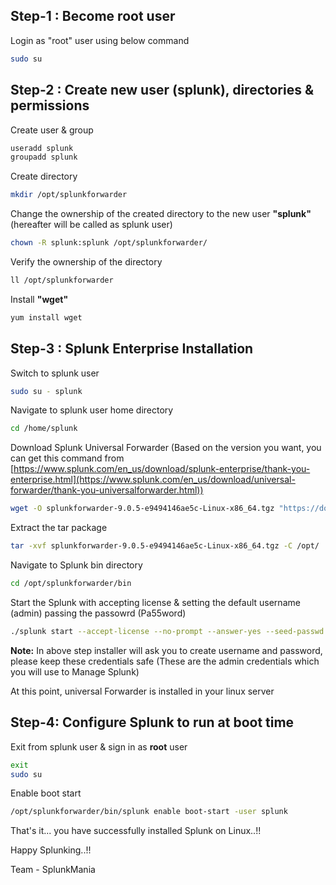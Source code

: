 ## Step-1 : Become root user
Login as "root" user using below command
```bash
sudo su 
```
## Step-2 : Create new user (splunk), directories & permissions

Create user & group

```bash
useradd splunk
groupadd splunk
```
Create directory
```bash
mkdir /opt/splunkforwarder
```

Change the ownership of the created directory to the new user **"splunk"** (hereafter will be called as splunk user)

```bash
chown -R splunk:splunk /opt/splunkforwarder/
```


Verify the ownership of the directory
```bash
ll /opt/splunkforwarder
```

Install **"wget"**
```bash
yum install wget
```

## Step-3 : Splunk Enterprise Installation

Switch to splunk user 
```bash
sudo su - splunk
```

Navigate to splunk user home directory
```bash
cd /home/splunk
```

Download Splunk Universal Forwarder (Based on the version you want, you can get this command from [https://www.splunk.com/en_us/download/splunk-enterprise/thank-you-enterprise.html](https://www.splunk.com/en_us/download/universal-forwarder/thank-you-universalforwarder.html))
```bash
wget -O splunkforwarder-9.0.5-e9494146ae5c-Linux-x86_64.tgz "https://download.splunk.com/products/universalforwarder/releases/9.0.5/linux/splunkforwarder-9.0.5-e9494146ae5c-Linux-x86_64.tgz"
```

Extract the tar package
```bash
tar -xvf splunkforwarder-9.0.5-e9494146ae5c-Linux-x86_64.tgz -C /opt/
```

Navigate to Splunk bin directory
```bash
cd /opt/splunkforwarder/bin
```

Start the Splunk with accepting license & setting the default username (admin) passing the passowrd (Pa55word)
```bash
./splunk start --accept-license --no-prompt --answer-yes --seed-passwd Pa55word
```

**Note:** In above step installer will ask you to create username and password, please keep these credentials safe (These are the admin credentials which you will use to Manage Splunk)

At this point, universal Forwarder is installed in your linux server

## Step-4: Configure Splunk to run at boot time

Exit from splunk user & sign in as **root** user
``` bash
exit
sudo su 
```

Enable boot start
``` bash
/opt/splunkforwarder/bin/splunk enable boot-start -user splunk
```

That's it... you have successfully installed Splunk on Linux..!!

Happy Splunking..!!



Team - SplunkMania
